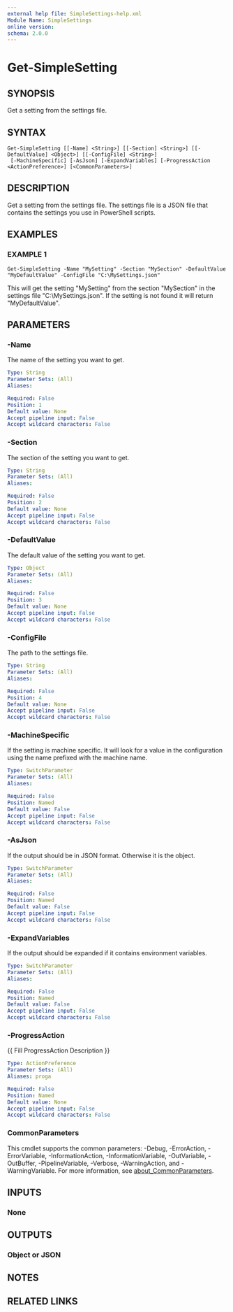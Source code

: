 ```yaml
---
external help file: SimpleSettings-help.xml
Module Name: SimpleSettings
online version:
schema: 2.0.0
---
```


# Get-SimpleSetting

## SYNOPSIS
Get a setting from the settings file.

## SYNTAX

```
Get-SimpleSetting [[-Name] <String>] [[-Section] <String>] [[-DefaultValue] <Object>] [[-ConfigFile] <String>]
 [-MachineSpecific] [-AsJson] [-ExpandVariables] [-ProgressAction <ActionPreference>] [<CommonParameters>]
```

## DESCRIPTION
Get a setting from the settings file.
The settings file is a JSON file that contains the settings you use in PowerShell scripts.

## EXAMPLES

### EXAMPLE 1
```
Get-SimpleSetting -Name "MySetting" -Section "MySection" -DefaultValue "MyDefaultValue" -ConfigFile "C:\MySettings.json"
```

This will get the setting "MySetting" from the section "MySection" in the settings file "C:\MySettings.json".
If the setting is not found it will return "MyDefaultValue".

## PARAMETERS

### -Name
The name of the setting you want to get.

```yaml
Type: String
Parameter Sets: (All)
Aliases:

Required: False
Position: 1
Default value: None
Accept pipeline input: False
Accept wildcard characters: False
```

### -Section
The section of the setting you want to get.

```yaml
Type: String
Parameter Sets: (All)
Aliases:

Required: False
Position: 2
Default value: None
Accept pipeline input: False
Accept wildcard characters: False
```

### -DefaultValue
The default value of the setting you want to get.

```yaml
Type: Object
Parameter Sets: (All)
Aliases:

Required: False
Position: 3
Default value: None
Accept pipeline input: False
Accept wildcard characters: False
```

### -ConfigFile
The path to the settings file.

```yaml
Type: String
Parameter Sets: (All)
Aliases:

Required: False
Position: 4
Default value: None
Accept pipeline input: False
Accept wildcard characters: False
```

### -MachineSpecific
If the setting is machine specific.
It will look for a value in the configuration using the name prefixed with the machine name.

```yaml
Type: SwitchParameter
Parameter Sets: (All)
Aliases:

Required: False
Position: Named
Default value: False
Accept pipeline input: False
Accept wildcard characters: False
```

### -AsJson
If the output should be in JSON format.
Otherwise it is the object.

```yaml
Type: SwitchParameter
Parameter Sets: (All)
Aliases:

Required: False
Position: Named
Default value: False
Accept pipeline input: False
Accept wildcard characters: False
```

### -ExpandVariables
If the output should be expanded if it contains environment variables.

```yaml
Type: SwitchParameter
Parameter Sets: (All)
Aliases:

Required: False
Position: Named
Default value: False
Accept pipeline input: False
Accept wildcard characters: False
```

### -ProgressAction
{{ Fill ProgressAction Description }}

```yaml
Type: ActionPreference
Parameter Sets: (All)
Aliases: proga

Required: False
Position: Named
Default value: None
Accept pipeline input: False
Accept wildcard characters: False
```

### CommonParameters
This cmdlet supports the common parameters: -Debug, -ErrorAction, -ErrorVariable, -InformationAction, -InformationVariable, -OutVariable, -OutBuffer, -PipelineVariable, -Verbose, -WarningAction, and -WarningVariable. For more information, see [about_CommonParameters](http://go.microsoft.com/fwlink/?LinkID=113216).

## INPUTS

### None
## OUTPUTS

### Object or JSON
## NOTES

## RELATED LINKS
